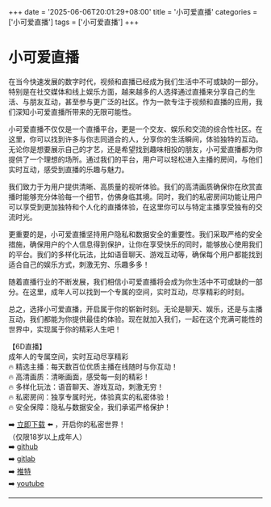+++
date = '2025-06-06T20:01:29+08:00'
title = '小可爱直播'
categories = ['小可爱直播']
tags = ['小可爱直播']
+++

# 小可爱直播

在当今快速发展的数字时代，视频和直播已经成为我们生活中不可或缺的一部分。特别是在社交媒体和线上娱乐方面，越来越多的人选择通过直播来分享自己的生活、与朋友互动，甚至参与更广泛的社区。作为一款专注于视频和直播的应用，我们深知小可爱直播所带来的无限可能性。

小可爱直播不仅仅是一个直播平台，更是一个交友、娱乐和交流的综合性社区。在这里，你可以找到许多与你志同道合的人，分享你的生活瞬间，体验独特的互动。无论你是想要展示自己的才艺，还是希望找到趣味相投的朋友，小可爱直播都为你提供了一个理想的场所。通过我们的平台，用户可以轻松进入主播的房间，与他们实时互动，感受到直播的乐趣与魅力。

我们致力于为用户提供清晰、高质量的视听体验。我们的高清画质确保你在欣赏直播时能够充分体验每一个细节，仿佛身临其境。同时，我们的私密房间功能让用户可以享受到更加独特和个人化的直播体验，在这里你可以与特定主播享受独有的交流时光。

更重要的是，小可爱直播坚持用户隐私和数据安全的重要性。我们采取严格的安全措施，确保用户的个人信息得到保护，让你在享受快乐的同时，能够放心使用我们的平台。我们的多样化玩法，比如语音聊天、游戏互动等，确保每个用户都能找到适合自己的娱乐方式，刺激无穷、乐趣多多！

随着直播行业的不断发展，我们相信小可爱直播将会成为你生活中不可或缺的一部分。在这里，成年人可以找到一个专属的空间，实时互动，尽享精彩的时刻。

总之，选择小可爱直播，开启属于你的崭新时刻。无论是聊天、娱乐，还是与主播互动，我们都能为你提供最佳的体验。现在就加入我们，一起在这个充满可能性的世界中，实现属于你的精彩人生吧！

【6D直播】  
成年人的专属空间，实时互动尽享精彩  
🔥 精选主播：每天数百位优质主播在线随时与你互动！  
🔥 高清画质：清晰画面，感受每一刻的精彩！  
🔥 多样化玩法：语音聊天、游戏互动，刺激无穷！  
🔥 私密房间：独享专属时光，体验真实的私密体验！  
🔥 安全保障：隐私与数据安全，我们承诺严格保护！

➡️ [立即下载](https://down123.s3.ap-east-1.amazonaws.com/down/down.html?channelCode=blog) ⬅️ ，开启你的私密世界！  
（仅限18岁以上成年人）  
➡️ [github](https://aldult-live.github.io/)  
➡️ [gitlab](https://seo-09598d.gitlab.io/)  
➡️ [推特](https://x.com/wegame33)  
➡️ [youtube](https://www.youtube.com/@6Dlive)

---
